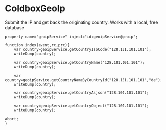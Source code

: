 # ColdboxGeoIp

Submit the IP and get back the originating country. Works with a local, free database

	property name="geoipService" inject="id:geoipService@geoip";
	
	function index(event,rc,prc){
		var country=geoipService.getCountryIsoCode("128.101.101.101");
		writeDump(country);
    
		var country=geoipService.getCountryName("128.101.101.101");
		writeDump(country);
    
		var country=geoipService.getCountryNameByCountryId("128.101.101.101","de");
		writeDump(country);

		var country=geoipService.getCountryAsjson("128.101.101.101");
		writeDump(country);
    
		var country=geoipService.getCountryObject("128.101.101.101");
		writeDump(country);
    
    abort;
	}
